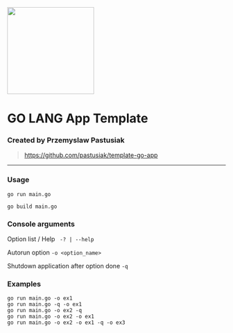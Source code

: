 <img src="https://go.dev/images/gophers/biplane.svg" height="200px" />

# GO LANG App Template

### Created by Przemyslaw Pastusiak
> https://github.com/pastusiak/template-go-app

---
### Usage
```
go run main.go

go build main.go
```

### Console arguments
Option list / Help
``` -? | --help```

Autorun option
``` -o <option_name> ```

Shutdown application after option done
``` -q ```

### Examples
```
go run main.go -o ex1
go run main.go -q -o ex1
go run main.go -o ex2 -q
go run main.go -o ex2 -o ex1
go run main.go -o ex2 -o ex1 -q -o ex3
```